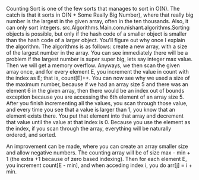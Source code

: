 Counting Sort is one of the few sorts that manages to sort in O(N). The catch is that it sorts in O(N + Some Really Big Number), where that really big number is the largest
in the given array, often in the ten thousands. Also, it can only sort integers. src.Algorithms.Main.com.nishant.algorithms.Sorting objects is possible, but only if the hash code of a smaller object is smaller than the
hash code of a larger object. You'll figure out why once I explain the algorithm. The algorithms is as follows: create a new array, with a size of the largest number in the
array. You can see immediately there will be a problem if the largest number is super super big, lets say integer max value. Then we will get a memory overflow. Anyways, we
then scan the given array once, and for every element E, you increment the value in count with the index as E; that is, count[E]++. You can now see why we used a size
of the maximum number, because if we had an array size 5 and there was an element 6 in the given array, then there would be an index out of bounds exception because you are
accessing the 6th element of an array size 5. After you finish incrementing all the values, you scan through those value, and every time you see that a value is larger than 1,
you know that an element exists there. You put that element into that array and decrement that value until the value at that index is 0. Because you use the element as the
index, if you scan through the array, everything will be naturally ordered, and sorted.

An improvement can be made, where you can create an array smaller size and allow negative numbers. The counting array will be of size max - min + 1 (the extra +1 because of
zero based indexing). Then for each element E, you increment count[E - min], and when acceding index i, you do arr[j] = i + min.